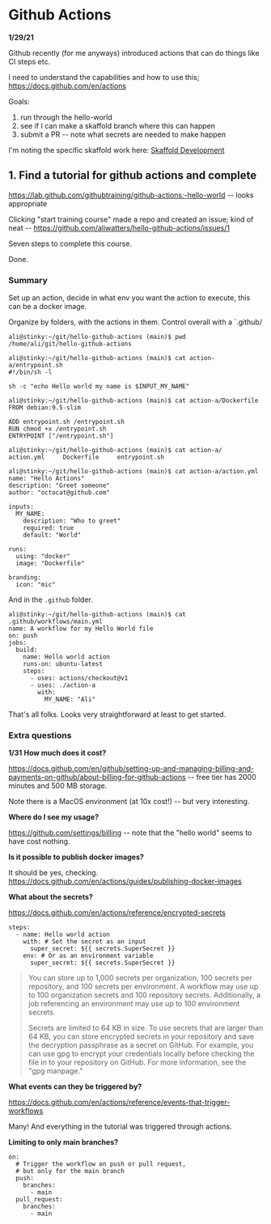 # Github Actions

**1/29/21**

Github recently (for me anyways) introduced actions that can do things like CI steps etc.

I need to understand the capabilities and how to use this; https://docs.github.com/en/actions

Goals:

1. run through the hello-world
2. see if I can make a skaffold branch where this can happen
3. submit a PR -- note what secrets are needed to make happen

I'm noting the specific skaffold work here: [Skaffold Development](../skaffold/README.md)

## 1. Find a tutorial for github actions and complete

https://lab.github.com/githubtraining/github-actions:-hello-world -- looks appropriate

Clicking "start training course" made a repo and created an issue; kind of neat -- https://github.com/aliwatters/hello-github-actions/issues/1

Seven steps to complete this course.

Done.

### Summary

Set up an action, decide in what env you want the action to execute, this can be a docker image.

Organize by folders, with the actions in them. Control overall with a `.github/

```
ali@stinky:~/git/hello-github-actions (main)$ pwd
/home/ali/git/hello-github-actions

ali@stinky:~/git/hello-github-actions (main)$ cat action-a/entrypoint.sh
#!/bin/sh -l

sh -c "echo Hello world my name is $INPUT_MY_NAME"

ali@stinky:~/git/hello-github-actions (main)$ cat action-a/Dockerfile
FROM debian:9.5-slim

ADD entrypoint.sh /entrypoint.sh
RUN chmod +x /entrypoint.sh
ENTRYPOINT ["/entrypoint.sh"]

ali@stinky:~/git/hello-github-actions (main)$ cat action-a/
action.yml     Dockerfile     entrypoint.sh

ali@stinky:~/git/hello-github-actions (main)$ cat action-a/action.yml
name: "Hello Actions"
description: "Greet someone"
author: "octocat@github.com"

inputs:
  MY_NAME:
    description: "Who to greet"
    required: true
    default: "World"

runs:
  using: "docker"
  image: "Dockerfile"

branding:
  icon: "mic"
```

And in the `.github` folder.

```
ali@stinky:~/git/hello-github-actions (main)$ cat .github/workflows/main.yml
name: A workflow for my Hello World file
on: push
jobs:
  build:
    name: Hello world action
    runs-on: ubuntu-latest
    steps:
      - uses: actions/checkout@v1
      - uses: ./action-a
        with:
          MY_NAME: "Ali"

```

That's all folks. Looks very straightforward at least to get started.

### Extra questions

**1/31**
**How much does it cost?**

https://docs.github.com/en/github/setting-up-and-managing-billing-and-payments-on-github/about-billing-for-github-actions -- free tier has 2000 minutes and 500 MB storage.

Note there is a MacOS environment (at 10x cost!) -- but very interesting.

**Where do I see my usage?**

https://github.com/settings/billing -- note that the "hello world" seems to have cost nothing.

**Is it possible to publish docker images?**

It should be yes, checking. https://docs.github.com/en/actions/guides/publishing-docker-images

**What about the secrets?**

https://docs.github.com/en/actions/reference/encrypted-secrets

```
steps:
  - name: Hello world action
    with: # Set the secret as an input
      super_secret: ${{ secrets.SuperSecret }}
    env: # Or as an environment variable
      super_secret: ${{ secrets.SuperSecret }}
```

> You can store up to 1,000 secrets per organization, 100 secrets per repository, and 100 secrets per environment. A workflow may use up to 100 organization secrets and 100 repository secrets. Additionally, a job referencing an environment may use up to 100 environment secrets.
>
> Secrets are limited to 64 KB in size. To use secrets that are larger than 64 KB, you can store encrypted secrets in your repository and save the decryption passphrase as a secret on GitHub. For example, you can use gpg to encrypt your credentials locally before checking the file in to your repository on GitHub. For more information, see the "gpg manpage."

**What events can they be triggered by?**

https://docs.github.com/en/actions/reference/events-that-trigger-workflows

Many! And everything in the tutorial was triggered through actions.

**Limiting to only main branches?**

```
on:
  # Trigger the workflow on push or pull request,
  # but only for the main branch
  push:
    branches:
      - main
  pull_request:
    branches:
      - main
```
